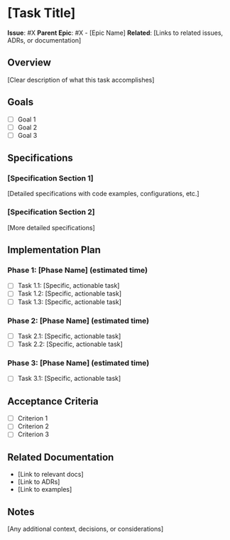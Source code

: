 # [Task Title]

**Issue**: #X
**Parent Epic**: #X - [Epic Name]
**Related**: [Links to related issues, ADRs, or documentation]

## Overview

[Clear description of what this task accomplishes]

## Goals

- [ ] Goal 1
- [ ] Goal 2
- [ ] Goal 3

## Specifications

### [Specification Section 1]

[Detailed specifications with code examples, configurations, etc.]

### [Specification Section 2]

[More detailed specifications]

## Implementation Plan

### Phase 1: [Phase Name] (estimated time)

- [ ] Task 1.1: [Specific, actionable task]
- [ ] Task 1.2: [Specific, actionable task]
- [ ] Task 1.3: [Specific, actionable task]

### Phase 2: [Phase Name] (estimated time)

- [ ] Task 2.1: [Specific, actionable task]
- [ ] Task 2.2: [Specific, actionable task]

### Phase 3: [Phase Name] (estimated time)

- [ ] Task 3.1: [Specific, actionable task]

## Acceptance Criteria

- [ ] Criterion 1
- [ ] Criterion 2
- [ ] Criterion 3

## Related Documentation

- [Link to relevant docs]
- [Link to ADRs]
- [Link to examples]

## Notes

[Any additional context, decisions, or considerations]
